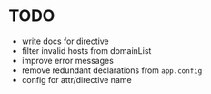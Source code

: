 # TODO

- write docs for directive
- filter invalid hosts from domainList
- improve error messages
- remove redundant declarations from `app.config`
- config for attr/directive name
